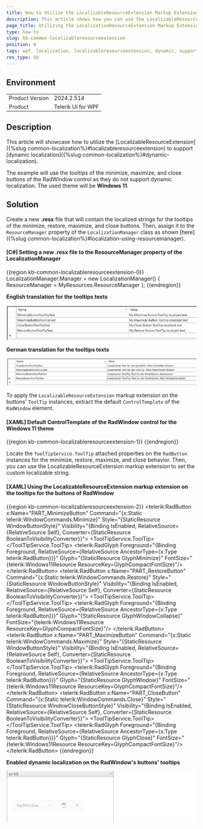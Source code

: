 ```yaml
---
title: How to Utilize the LocalizableResourceExtension Markup Extension
description: This article shows how you can use the LocalizableResourceExtension markup extension.
page_title: Utilizing the LocalizationResourceExtension Markup Extension
type: how-to
slug: kb-common-localizableresourceextension
position: 0
tags: wpf, localization, localizableresourceextension, dynamic, support dynamic localization
res_type: kb
---
```


## Environment

<table>
	<tbody>
		<tr>
			<td>Product Version</td>
			<td>2024.2.514</td>
		</tr>
		<tr>
			<td>Product</td>
			<td>Telerik UI for WPF</td>
		</tr>
	</tbody>
</table>

## Description

This article will showcase how to utilize the [LocalizableResourceExtension]({%slug common-localization%}#localizableresourceextension) to support [dynamic localization]({%slug common-localization%}#dynamic-localization).

The example will use the tooltips of the minimize, maximize, and close buttons of the RadWindow control as they do not support dynamic localization. The used theme will be __Windows 11__.

## Solution

Create a new __.resx__ file that will contain the localized strings for the tooltips of the minimize, restore, maximize, and close buttons. Then, assign it to the `ResourceManager` property of the `LocalizationManager` class as shown [here]({%slug common-localization%}#localization-using-resourcemanager).

#### __[C#] Setting a new .resx file to the ResourceManager property of the LocalizationManager__
{{region kb-common-localizableresourceextension-0}}
    LocalizationManager.Manager = new LocalizationManager()
    {
        ResourceManager = MyResources.ResourceManager
    };
{{endregion}}

__English translation for the tooltips texts__

![English translation for the tooltips texts](images/kb-common-localizableresourceextension-0.png)

__German translation for the tooltips texts__

![German translation for the tooltips texts](images/kb-common-localizableresourceextension-1.png)

To apply the `LocalizableResourceExtension` markup extension on the buttons' `ToolTip` instances, extract the default `ControlTemplate` of the `RadWindow` element.

#### __[XAML] Default ControlTemplate of the RadWindow control for the Windows 11 theme__
{{region kb-common-localizableresourceextension-1}}
    <Style TargetType="telerik:RadWindow" BasedOn="{StaticResource RadWindowStyle}">
        <Setter Property="Template">
            <Setter.Value>
                <ControlTemplate TargetType="telerik:RadWindow">
                    <Grid x:Name="LayoutRoot">
                        <Border x:Name="WindowOuterBorder"
                                Grid.RowSpan="2"
                                BorderBrush="{TemplateBinding BorderBrush}"
                                BorderThickness="{TemplateBinding BorderThickness}"
                                CornerRadius="{TemplateBinding CornerRadius}">
                            <Grid telerik:CornerRadiusHelper.ClipRadius="{Binding ElementName=WindowOuterBorder, Path=CornerRadius}" telerik:CornerRadiusHelper.ClipRadiusOffset="{TemplateBinding telerik:CornerRadiusHelper.  ClipRadiusOffset}">
                                <AdornerDecorator>
                                    <Grid x:Name="BackgroundVisual" Background="{TemplateBinding Background}">
                                        <Grid.RowDefinitions>
                                            <RowDefinition x:Name="WindowHeaderRow" Height="Auto" MinHeight="32"/>
                                            <RowDefinition Height="*"/>
                                        </Grid.RowDefinitions>
                                        <Border x:Name="Header">
                                            <Grid>
                                                <Grid.ColumnDefinitions>
                                                    <ColumnDefinition Width="*"/>
                                                    <ColumnDefinition Width="Auto"/>
                                                </Grid.ColumnDefinitions>
                                                <Grid Grid.Column="0">
                                                    <Grid.ColumnDefinitions>
                                                        <ColumnDefinition Width="Auto"/>
                                                        <ColumnDefinition Width="*"/>
                                                    </Grid.ColumnDefinitions>
                                                    <ContentPresenter x:Name="IconContent"
                                                                      Grid.Column="0"
                                                                      HorizontalAlignment="Left"
                                                                      VerticalAlignment="Center"
                                                                      Content="{TemplateBinding Icon}"
                                                                      ContentTemplate="{TemplateBinding IconTemplate}"
                                                                      Margin="{TemplateBinding IconMargin}"/>
                                                    <ContentControl x:Name="HeaderContent"
                                                                    Grid.Column="1"
                                                                    Foreground="{TemplateBinding Foreground}"
                                                                    Margin="{telerik:Windows11Resource ResourceKey=WindowHeaderMargin}"
                                                                    IsTabStop="False"
                                                                    HorizontalAlignment="Stretch"
                                                                    VerticalAlignment="Center"
                                                                    HorizontalContentAlignment="Stretch"
                                                                    Content="{TemplateBinding Header}"
                                                                    ContentTemplate="{TemplateBinding HeaderTemplate}"
                                                                    SnapsToDevicePixels="True"
                                                                    ContentTemplateSelector="{TemplateBinding HeaderTemplateSelector}"
                                                                    FontSize="{TemplateBinding FontSize}"
                                                                    FontFamily="{TemplateBinding FontFamily}"/>
                                                </Grid>
                                                <Border x:Name="PART_HeaderButtonsBorder" Grid.Column="1">
                                                    <StackPanel x:Name="HeaderButtons" Orientation="Horizontal">
                                                        <telerik:RadButton x:Name="PART_MinimizeButton"
                                                                           Command="{x:Static telerik:WindowCommands.Minimize}"
                                                                           Style="{StaticResource WindowButtonStyle}"
                                                                           Visibility="{Binding IsEnabled, RelativeSource={RelativeSource Self}, Converter={StaticResource BooleanToVisibilityConverter}}">
                                                            <ToolTipService.ToolTip>
                                                                <ToolTip telerik:LocalizationManager.ResourceKey="Minimize"/>
                                                            </ToolTipService.ToolTip>
                                                            <telerik:RadGlyph Foreground="{Binding Foreground, RelativeSource={RelativeSource AncestorType={x:Type telerik:RadButton}}}" Glyph="{StaticResource GlyphMinimize}" FontSize="{telerik:Windows11Resource ResourceKey=GlyphCompactFontSize}"/>
                                                        </telerik:RadButton>
                                                        <telerik:RadButton x:Name="PART_RestoreButton"
                                                                           Command="{x:Static telerik:WindowCommands.Restore}"
                                                                           Style="{StaticResource WindowButtonStyle}"
                                                                           Visibility="{Binding IsEnabled, RelativeSource={RelativeSource Self}, Converter={StaticResource BooleanToVisibilityConverter}}">
                                                            <ToolTipService.ToolTip>
                                                                <ToolTip telerik:LocalizationManager.ResourceKey="Restore"/>
                                                            </ToolTipService.ToolTip>
                                                            <telerik:RadGlyph Foreground="{Binding Foreground, RelativeSource={RelativeSource AncestorType={x:Type telerik:RadButton}}}" Glyph="{StaticResource GlyphWindowCollapse}"   FontSize="{telerik:Windows11Resource ResourceKey=GlyphCompactFontSize}"/>
                                                        </telerik:RadButton>
                                                        <telerik:RadButton x:Name="PART_MaximizeButton"
                                                                           Command="{x:Static telerik:WindowCommands.Maximize}"
                                                                           Style="{StaticResource WindowButtonStyle}"
                                                                           Visibility="{Binding IsEnabled, RelativeSource={RelativeSource Self}, Converter={StaticResource BooleanToVisibilityConverter}}">
                                                            <ToolTipService.ToolTip>
                                                                <ToolTip telerik:LocalizationManager.ResourceKey="Maximize"/>
                                                            </ToolTipService.ToolTip>
                                                            <telerik:RadGlyph Foreground="{Binding Foreground, RelativeSource={RelativeSource AncestorType={x:Type telerik:RadButton}}}" Glyph="{StaticResource GlyphWindow}" FontSize="{telerik:Windows11Resource ResourceKey=GlyphCompactFontSize}"/>
                                                        </telerik:RadButton>
                                                        <telerik:RadButton x:Name="PART_CloseButton"
                                                                           Command="{x:Static telerik:WindowCommands.Close}"
                                                                           Style="{StaticResource WindowCloseButtonStyle}"
                                                                           Visibility="{Binding IsEnabled, RelativeSource={RelativeSource Self}, Converter={StaticResource BooleanToVisibilityConverter}}">
                                                            <ToolTipService.ToolTip>
                                                                <ToolTip telerik:LocalizationManager.ResourceKey="Close"/>
                                                            </ToolTipService.ToolTip>
                                                            <telerik:RadGlyph Foreground="{Binding Foreground, RelativeSource={RelativeSource AncestorType={x:Type telerik:RadButton}}}" Glyph="{StaticResource GlyphClose}" FontSize=" {telerik:Windows11Resource ResourceKey=GlyphCompactFontSize}"/>
                                                        </telerik:RadButton>
                                                    </StackPanel>
                                                </Border>
                                            </Grid>
                                        </Border>
                                        <ContentPresenter x:Name="ContentElement" Grid.Row="1" Margin="{TemplateBinding Padding}" Content="{TemplateBinding Content}" ContentTemplate="{TemplateBinding ContentTemplate}"/>
                                    </Grid>
                                </AdornerDecorator>
                                <ResizeGrip x:Name="WindowResizeGrip" HorizontalAlignment="Right" VerticalAlignment="Bottom" Visibility="Collapsed" IsTabStop="False"/>
                            </Grid>
                        </Border>
                    </Grid>
                    <ControlTemplate.Triggers>
                        <Trigger Property="WindowState" Value="Maximized">
                            <Setter TargetName="LayoutRoot" Property="Margin" Value="0"/>
                            <Setter TargetName="WindowOuterBorder" Property="BorderThickness" Value="0"/>
                            <Setter TargetName="WindowOuterBorder" Property="CornerRadius" Value="0"/>
                        </Trigger>
                        <Trigger Property="WindowState" Value="Minimized">
                            <Setter Property="MinHeight" Value="28"/>
                            <Setter TargetName="WindowHeaderRow" Property="MinHeight" Value="28"/>
                            <Setter TargetName="Header" Property="CornerRadius" Value="{telerik:Windows11Resource ResourceKey=OverlayCornerRadius}"/>
                            <Setter TargetName="HeaderContent" Property="Margin" Value="5 0"/>
                            <Setter TargetName="LayoutRoot" Property="HorizontalAlignment" Value="Left"/>
                            <Setter TargetName="LayoutRoot" Property="VerticalAlignment" Value="Top"/>
                            <Setter TargetName="LayoutRoot" Property="Margin" Value="0"/>
                        </Trigger>
                        <Trigger Property="helpers:WindowEffectsHelper.BackdropMaterial" Value="Acrylic">
                            <Setter TargetName="WindowOuterBorder" Property="BorderThickness" Value="0"/>
                            <Setter TargetName="WindowOuterBorder" Property="CornerRadius" Value="0"/>
                        </Trigger>
                        <Trigger Property="helpers:WindowEffectsHelper.BackdropMaterial" Value="Mica">
                            <Setter TargetName="WindowOuterBorder" Property="BorderThickness" Value="0"/>
                            <Setter TargetName="WindowOuterBorder" Property="CornerRadius" Value="0"/>
                        </Trigger>
                        <Trigger Property="IsInActiveState" Value="False">
                            <Trigger.EnterActions>
                                <BeginStoryboard>
                                    <Storyboard>
                                        <DoubleAnimation Storyboard.TargetName="Header" Storyboard.TargetProperty="Opacity" To="0.5" FillBehavior="Stop" Duration="0:0:1"/>
                                    </Storyboard>
                                </BeginStoryboard>
                            </Trigger.EnterActions>
                            <Setter Property="Opacity" TargetName="Header" Value="0.5"/>
                        </Trigger>
                        <MultiTrigger>
                            <MultiTrigger.Conditions>
                                <Condition Property="Content" SourceName="IconContent" Value="{x:Null}"/>
                                <Condition Property="ContentTemplate" SourceName="IconContent" Value="{x:Null}"/>
                            </MultiTrigger.Conditions>
                            <Setter TargetName="IconContent" Property="Visibility" Value="Collapsed"/>
                        </MultiTrigger>
                        <MultiTrigger>
                            <MultiTrigger.Conditions>
                                <Condition Property="IsActiveWindow" Value="True"/>
                                <Condition Property="helpers:WindowEffectsHelper.BackdropMaterial" Value="Mica"/>
                            </MultiTrigger.Conditions>
                            <MultiTrigger.EnterActions>
                                <BeginStoryboard>
                                    <Storyboard>
                                        <ColorAnimation Storyboard.TargetName="BackgroundVisual" Storyboard.TargetProperty="(Background).(SolidColorBrush.Color)" To="#01FFFFFF" FillBehavior="Stop" Duration="0:0:1"/>
                                    </Storyboard>
                                </BeginStoryboard>
                            </MultiTrigger.EnterActions>
                            <Setter Property="Background" TargetName="BackgroundVisual" Value="#01FFFFFF"/>
                        </MultiTrigger>
                        <MultiTrigger>
                            <MultiTrigger.Conditions>
                                <Condition Property="IsActiveWindow" Value="True"/>
                                <Condition Property="helpers:WindowEffectsHelper.BackdropMaterial" Value="Acrylic"/>
                            </MultiTrigger.Conditions>
                            <MultiTrigger.EnterActions>
                                <BeginStoryboard>
                                    <Storyboard>
                                        <ColorAnimation Storyboard.TargetName="BackgroundVisual" Storyboard.TargetProperty="(Background).(SolidColorBrush.Color)" To="#01FFFFFF" FillBehavior="Stop" Duration="0:0:1"/>
                                    </Storyboard>
                                </BeginStoryboard>
                            </MultiTrigger.EnterActions>
                            <Setter Property="Background" TargetName="BackgroundVisual" Value="#01FFFFFF"/>
                        </MultiTrigger>
                        <MultiTrigger>
                            <MultiTrigger.Conditions>
                                <Condition Property="ResizeMode" Value="CanResizeWithGrip"/>
                                <Condition Property="WindowState" Value="Normal"/>
                            </MultiTrigger.Conditions>
                            <Setter Property="MinHeight" Value="54"/>
                            <Setter TargetName="WindowResizeGrip" Property="Visibility" Value="Visible"/>
                        </MultiTrigger>
                    </ControlTemplate.Triggers>
                </ControlTemplate>
            </Setter.Value>
        </Setter>
    </Style>
{{endregion}}

Locate the `ToolTipService.ToolTip` attached properties on the `RadButton` instances for the minimize, restore, maximize, and close behavior. Then, you can use the LocalizableResourceExtension markup extension to set the custom localizable string.

#### __[XAML] Using the LocalizableResourceExtension markup extension on the tooltips for the buttons of RadWindow__
{{region kb-common-localizableresourceextension-2}}
    <!--Rest of the default ControlTemplate implementation of RadWindow-->
    <StackPanel x:Name="HeaderButtons" Orientation="Horizontal">
        <telerik:RadButton x:Name="PART_MinimizeButton"
                           Command="{x:Static telerik:WindowCommands.Minimize}"
                           Style="{StaticResource WindowButtonStyle}"
                           Visibility="{Binding IsEnabled, RelativeSource={RelativeSource Self}, Converter={StaticResource BooleanToVisibilityConverter}}">
            <ToolTipService.ToolTip>
                <!--Setting the LocalizableResourceExtension to the MinimizeButtonToolTipText's value-->
                <ToolTip Content="{telerik:LocalizableResource Key=MinimizeButtonToolTipText}"/>
            </ToolTipService.ToolTip>
            <telerik:RadGlyph Foreground="{Binding Foreground, RelativeSource={RelativeSource AncestorType={x:Type telerik:RadButton}}}" Glyph="{StaticResource GlyphMinimize}" FontSize="{telerik:Windows11Resource    ResourceKey=GlyphCompactFontSize}"/>
        </telerik:RadButton>
        <telerik:RadButton x:Name="PART_RestoreButton"
                           Command="{x:Static telerik:WindowCommands.Restore}"
                           Style="{StaticResource WindowButtonStyle}"
                           Visibility="{Binding IsEnabled, RelativeSource={RelativeSource Self}, Converter={StaticResource BooleanToVisibilityConverter}}">
            <ToolTipService.ToolTip>
                <!--Setting the LocalizableResourceExtension to the RestoreButtonToolTipText's value-->
                <ToolTip Content="{telerik:LocalizableResource Key=RestoreButtonToolTipText}"/>
            </ToolTipService.ToolTip>
            <telerik:RadGlyph Foreground="{Binding Foreground, RelativeSource={RelativeSource AncestorType={x:Type telerik:RadButton}}}" Glyph="{StaticResource GlyphWindowCollapse}" FontSize="{telerik:Windows11Resource  ResourceKey=GlyphCompactFontSize}"/>
        </telerik:RadButton>
        <telerik:RadButton x:Name="PART_MaximizeButton"
                           Command="{x:Static telerik:WindowCommands.Maximize}"
                           Style="{StaticResource WindowButtonStyle}"
                           Visibility="{Binding IsEnabled, RelativeSource={RelativeSource Self}, Converter={StaticResource BooleanToVisibilityConverter}}">
            <ToolTipService.ToolTip>
                <!--Setting the LocalizableResourceExtension to the MaximizeButtonToolTipText's value-->
                <ToolTip Content="{telerik:LocalizableResource Key=MaximizeButtonToolTipText}"/>
            </ToolTipService.ToolTip>
            <telerik:RadGlyph Foreground="{Binding Foreground, RelativeSource={RelativeSource AncestorType={x:Type telerik:RadButton}}}" Glyph="{StaticResource GlyphWindow}" FontSize="{telerik:Windows11Resource  ResourceKey=GlyphCompactFontSize}"/>
        </telerik:RadButton>
        <telerik:RadButton x:Name="PART_CloseButton"
                           Command="{x:Static telerik:WindowCommands.Close}"
                           Style="{StaticResource WindowCloseButtonStyle}"
                           Visibility="{Binding IsEnabled, RelativeSource={RelativeSource Self}, Converter={StaticResource BooleanToVisibilityConverter}}">
            <ToolTipService.ToolTip>
                <!--Setting the LocalizableResourceExtension to the CloseButtonToolTipText's value-->
                <ToolTip Content="{telerik:LocalizableResource Key=CloseButtonToolTipText}"/>
            </ToolTipService.ToolTip>
            <telerik:RadGlyph Foreground="{Binding Foreground, RelativeSource={RelativeSource AncestorType={x:Type telerik:RadButton}}}" Glyph="{StaticResource GlyphClose}" FontSize="{telerik:Windows11Resource   ResourceKey=GlyphCompactFontSize}"/>
        </telerik:RadButton>
    </StackPanel>
    <!--Rest of the default ControlTemplate implementation of RadWindow-->
{{endregion}}

__Enabled dynamic localization on the RadWindow's buttons' tooltips__

![Enabled dynamic localization on the RadWindow's buttons' tooltips](images/kb-common-localizableresourceextension-2.gif)
